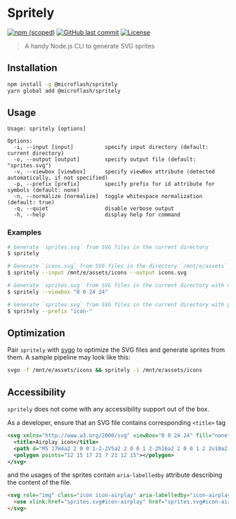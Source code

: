 # Spritely

[![npm (scoped)](https://img.shields.io/npm/v/@microflash/spritely)](https://www.npmjs.com/package/@microflash/spritely)
[![GitHub last commit](https://img.shields.io/github/last-commit/Microflash/spritely)](https://github.com/Microflash/spritely/commits/main)
[![License](https://img.shields.io/github/license/Microflash/spritely)](./LICENSE.md)

> A handy Node.js CLI to generate SVG sprites

## Installation

```sh
npm install -g @microflash/spritely
yarn global add @microflash/spritely
```

## Usage

```
Usage: spritely [options]

Options:
  -i, --input [input]          specify input directory (default: current directory)
  -o, --output [output]        specify output file (default: "sprites.svg")
  -v, --viewbox [viewbox]      specify viewBox attribute (detected automatically, if not specified)
  -p, --prefix [prefix]        specify prefix for id attribute for symbols (default: none)
  -n, --normalize [normalize]  toggle whitespace normalization (default: true)
  -q, --quiet                  disable verbose output
  -h, --help                   display help for command
```

### Examples

```sh
# Generate `sprites.svg` from SVG files in the current directory
$ spritely

# Generate `icons.svg` from SVG files in the directory `/mnt/e/assets`
$ spritely --input /mnt/e/assets/icons --output icons.svg

# Generate `sprites.svg` from SVG files in the current directory with viewBox `0 0 24 24`
$ spritely --viewbox "0 0 24 24"

# Generate `sprites.svg` from SVG files in the current directory with prefix `icon-`
$ spritely --prefix "icon-"
```

## Optimization

Pair `spritely` with [svgo](https://github.com/svg/svgo) to optimize the SVG files and generate sprites from them. A sample pipeline may look like this:

```sh
svgo -f /mnt/e/assets/icons && spritely -i /mnt/e/assets/icons
```

## Accessibility

`spritely` does not come with any accessibility support out of the box. 

As a developer, ensure that an SVG file contains corresponding `<title>` tag 

```xml
<svg xmlns="http://www.w3.org/2000/svg" viewBox="0 0 24 24" fill="none" stroke="currentColor" stroke-width="2" stroke-linecap="round" stroke-linejoin="round">
  <title>Airplay icon</title>
  <path d="M5 17H4a2 2 0 0 1-2-2V5a2 2 0 0 1 2-2h16a2 2 0 0 1 2 2v10a2 2 0 0 1-2 2h-1"></path>
  <polygon points="12 15 17 21 7 21 12 15"></polygon>
</svg>
```

and the usages of the sprites contain `aria-labelledby` attribute describing the content of the file.

```html
<svg role="img" class="icon icon-airplay" aria-labelledby="icon-airplay">
  <use xlink:href="sprites.svg#icon-airplay" href="sprites.svg#icon-airplay" />
</svg>
```
